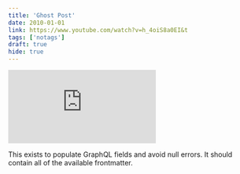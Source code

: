 ```yaml
---
title: 'Ghost Post'
date: 2010-01-01
link: https://www.youtube.com/watch?v=h_4oiS8a0EI&t
tags: ['notags']
draft: true
hide: true
---
```


<Embed
  src="https://www.youtube.com/embed/h_4oiS8a0EI"
/>

This exists to populate GraphQL fields and avoid null errors. It should contain all of the available frontmatter.